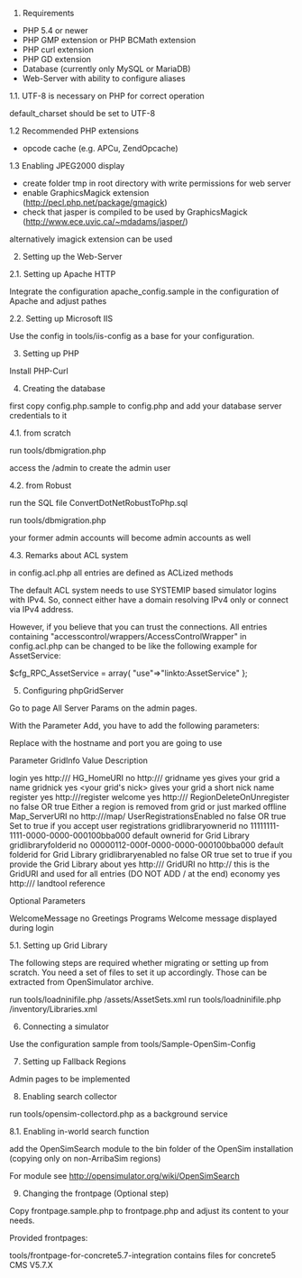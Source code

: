 1. Requirements

- PHP 5.4 or newer
- PHP GMP extension or PHP BCMath extension
- PHP curl extension
- PHP GD extension
- Database (currently only MySQL or MariaDB)
- Web-Server with ability to configure aliases

1.1. UTF-8 is necessary on PHP for correct operation

default_charset should be set to UTF-8


1.2 Recommended PHP extensions

- opcode cache (e.g. APCu, ZendOpcache)


1.3 Enabling JPEG2000 display

- create folder tmp in root directory with write permissions for web server
- enable GraphicsMagick extension (http://pecl.php.net/package/gmagick)
- check that jasper is compiled to be used by GraphicsMagick (http://www.ece.uvic.ca/~mdadams/jasper/)
 
 alternatively imagick extension can be used

2. Setting up the Web-Server

2.1. Setting up Apache HTTP

Integrate the configuration apache_config.sample in the
configuration of Apache and adjust pathes


2.2. Setting up Microsoft IIS

Use the config in tools/iis-config as a base for your configuration.


3. Setting up PHP

Install PHP-Curl

4. Creating the database

first copy config.php.sample to config.php and add your database server 
credentials to it

4.1. from scratch

run tools/dbmigration.php

access the <yourhost>/admin to create the admin user


4.2. from Robust

run the SQL file ConvertDotNetRobustToPhp.sql

run tools/dbmigration.php

your former admin accounts will become admin accounts as well



4.3. Remarks about ACL system

in config.acl.php all entries are defined as ACLized methods

The default ACL system needs to use SYSTEMIP based simulator logins with IPv4.
So, connect either have a domain resolving IPv4 only or connect via IPv4 address.

However, if you believe that you can trust the connections.
All entries containing "accesscontrol/wrappers/AccessControlWrapper" in config.acl.php
can be changed to be like the following example for AssetService:

$cfg_RPC_AssetService = array(
	"use"=>"linkto:AssetService"
};


5. Configuring phpGridServer

Go to page All Server Params on the admin pages.

With the Parameter Add, you have to add the following parameters:

Replace <yourgridserver> with the hostname and port you are going to use

Parameter                  GridInfo                              Value                                 Description

login                      yes                                   http://<yourgridserver>/
HG_HomeURI                 no                                    http://<yourgridserver>/
gridname                   yes                                   <your long grid name>                 gives your grid a name
gridnick                   yes                                   <your grid's nick>                    gives your grid a short nick name
register                   yes                                   http://<yourgridserver>/register
welcome		           yes                                   http://<yourgridserver>/
RegionDeleteOnUnregister   no                                    false OR true                         Either a region is removed from grid or just marked offline
Map_ServerURI              no                                    http://<yourgridserver>/map/
UserRegistrationsEnabled   no                                    false OR true                         Set to true if you accept user registrations
gridlibraryownerid         no                                    11111111-1111-0000-0000-000100bba000  default ownerid for Grid Library
gridlibraryfolderid        no                                    00000112-000f-0000-0000-000100bba000  default folderid for Grid Library
gridlibraryenabled         no                                    false OR true                         set to true if you provide the Grid Library
about                      yes                                   http://<yourgridserver>/
GridURI                    no                                    http://<yourgridserver>               this is the GridURI and used for all entries (DO NOT ADD / at the end)
economy                    yes                                   http://<yourgridserver>/	       landtool reference

Optional Parameters

WelcomeMessage             no                                    Greetings Programs                    Welcome message displayed during login


5.1. Setting up Grid Library

The following steps are required whether migrating or setting up from scratch.
You need a set of files to set it up accordingly. Those can be extracted from OpenSimulator archive.

run tools/loadninifile.php <path-to-opensim-bin>/assets/AssetSets.xml
run tools/loadninifile.php <path-to-opensim-bin>/inventory/Libraries.xml

6. Connecting a simulator

Use the configuration sample from tools/Sample-OpenSim-Config


7. Setting up Fallback Regions

Admin pages to be implemented


8. Enabling search collector

run tools/opensim-collectord.php as a background service


8.1. Enabling in-world search function

add the OpenSimSearch module to the bin folder of the OpenSim 
installation (copying only on non-ArribaSim regions)

For module see http://opensimulator.org/wiki/OpenSimSearch


9. Changing the frontpage (Optional step)

Copy frontpage.sample.php to frontpage.php and adjust its content to your needs.

Provided frontpages:

tools/frontpage-for-concrete5.7-integration contains files for concrete5 CMS V5.7.X

